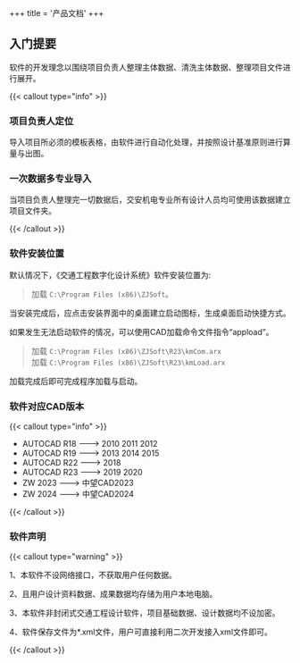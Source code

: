 +++
title = '产品文档'
+++

## 入门提要

软件的开发理念以围绕项目负责人整理主体数据、清洗主体数据、整理项目文件进行展开。

{{< callout type="info" >}}

### 项目负责人定位

导入项目所必须的模板表格，由软件进行自动化处理，并按照设计基准原则进行算量与出图。

### 一次数据多专业导入

当项目负责人整理完一切数据后，交安机电专业所有设计人员均可使用该数据建立项目文件夹。

{{< /callout >}}

### 软件安装位置

默认情况下，《交通工程数字化设计系统》软件安装位置为:

> 加载  `C:\Program Files (x86)\ZJSoft`。

当安装完成后，应点击安装界面中的桌面建立启动图标，生成桌面启动快捷方式。

如果发生无法启动软件的情况，可以使用CAD加载命令文件指令“appload”。

> 加载 `C:\Program Files (x86)\ZJSoft\R23\kmCom.arx`  
> 加载 `C:\Program Files (x86)\ZJSoft\R23\kmLoad.arx`

加载完成后即可完成程序加载与启动。

### 软件对应CAD版本

{{< callout type="info" >}}

- AUTOCAD R18 --->  2010 2011 2012  
- AUTOCAD R19 --->  2013 2014 2015  
- AUTOCAD R22 --->  2018  
- AUTOCAD R23 --->  2019 2020  
- ZW 2023     --->  中望CAD2023  
- ZW 2024     --->  中望CAD2024

{{< /callout >}}

### 软件声明

{{< callout type="warning" >}}

1、本软件不设网络接口，不获取用户任何数据。

2、且用户设计资料数据、成果数据均存储为用户本地电脑。

3、本软件非封闭式交通工程设计软件，项目基础数据、设计数据均不设加密。

4、软件保存文件为*.xml文件，用户可直接利用二次开发接入xml文件即可。

{{< /callout >}}